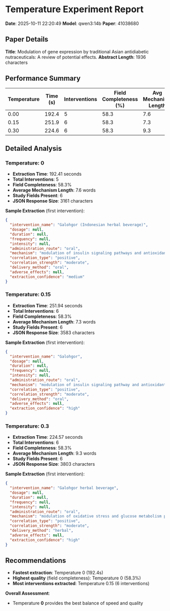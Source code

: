 # Temperature Experiment Report

**Date**: 2025-10-11 22:20:49
**Model**: qwen3:14b
**Paper**: 41038680

## Paper Details
**Title**: Modulation of gene expression by traditional Asian antidiabetic nutraceuticals: A review of potential effects.
**Abstract Length**: 1936 characters

## Performance Summary

| Temperature | Time (s) | Interventions | Field Completeness (%) | Avg Mechanism Length | Study Fields | JSON Size |
|-------------|----------|---------------|------------------------|----------------------|--------------|-----------|
| 0.00 | 192.4 | 5 | 58.3 | 7.6 | 6 | 3161 |
| 0.15 | 251.9 | 6 | 58.3 | 7.3 | 6 | 3583 |
| 0.30 | 224.6 | 6 | 58.3 | 9.3 | 6 | 3803 |

## Detailed Analysis

### Temperature: 0
- **Extraction Time**: 192.41 seconds
- **Total Interventions**: 5
- **Field Completeness**: 58.3%
- **Average Mechanism Length**: 7.6 words
- **Study Fields Present**: 6
- **JSON Response Size**: 3161 characters

**Sample Extraction** (first intervention):
```json
{
  "intervention_name": "Galohgor (Indonesian herbal beverage)",
  "dosage": null,
  "duration": null,
  "frequency": null,
  "intensity": null,
  "administration_route": "oral",
  "mechanism": "modulation of insulin signaling pathways and antioxidant activity",
  "correlation_type": "positive",
  "correlation_strength": "moderate",
  "delivery_method": "oral",
  "adverse_effects": null,
  "extraction_confidence": "medium"
}
```

### Temperature: 0.15
- **Extraction Time**: 251.94 seconds
- **Total Interventions**: 6
- **Field Completeness**: 58.3%
- **Average Mechanism Length**: 7.3 words
- **Study Fields Present**: 6
- **JSON Response Size**: 3583 characters

**Sample Extraction** (first intervention):
```json
{
  "intervention_name": "Galohgor",
  "dosage": null,
  "duration": null,
  "frequency": null,
  "intensity": null,
  "administration_route": "oral",
  "mechanism": "modulation of insulin signaling pathway and antioxidant activity",
  "correlation_type": "positive",
  "correlation_strength": "moderate",
  "delivery_method": "oral",
  "adverse_effects": null,
  "extraction_confidence": "high"
}
```

### Temperature: 0.3
- **Extraction Time**: 224.57 seconds
- **Total Interventions**: 6
- **Field Completeness**: 58.3%
- **Average Mechanism Length**: 9.3 words
- **Study Fields Present**: 6
- **JSON Response Size**: 3803 characters

**Sample Extraction** (first intervention):
```json
{
  "intervention_name": "Galohgor herbal beverage",
  "dosage": null,
  "duration": null,
  "frequency": null,
  "intensity": null,
  "administration_route": "oral",
  "mechanism": "modulation of oxidative stress and glucose metabolism pathways",
  "correlation_type": "positive",
  "correlation_strength": "moderate",
  "delivery_method": "herbal",
  "adverse_effects": null,
  "extraction_confidence": "high"
}
```

## Recommendations

- **Fastest extraction**: Temperature 0 (192.4s)
- **Highest quality** (field completeness): Temperature 0 (58.3%)
- **Most interventions extracted**: Temperature 0.15 (6 interventions)

**Overall Assessment**:
- Temperature **0** provides the best balance of speed and quality